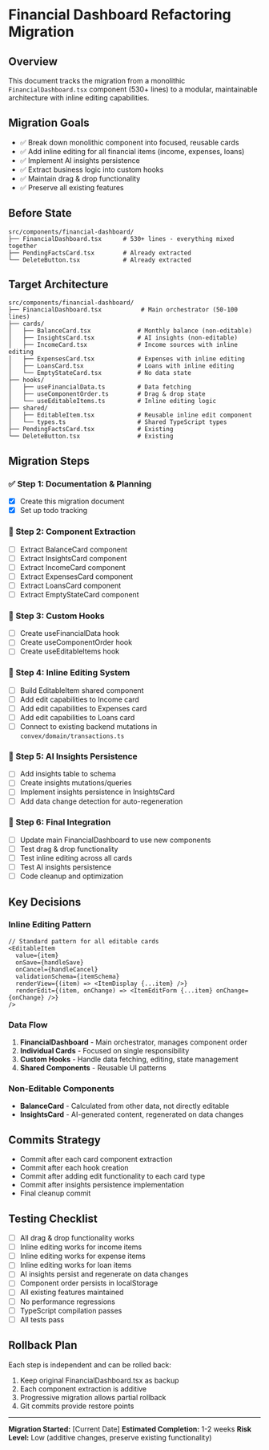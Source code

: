 # Financial Dashboard Refactoring Migration

## Overview
This document tracks the migration from a monolithic `FinancialDashboard.tsx` component (530+ lines) to a modular, maintainable architecture with inline editing capabilities.

## Migration Goals
- ✅ Break down monolithic component into focused, reusable cards
- ✅ Add inline editing for all financial items (income, expenses, loans)
- ✅ Implement AI insights persistence
- ✅ Extract business logic into custom hooks
- ✅ Maintain drag & drop functionality
- ✅ Preserve all existing features

## Before State
```
src/components/financial-dashboard/
├── FinancialDashboard.tsx      # 530+ lines - everything mixed together
├── PendingFactsCard.tsx        # Already extracted
└── DeleteButton.tsx            # Already extracted
```

## Target Architecture
```
src/components/financial-dashboard/
├── FinancialDashboard.tsx           # Main orchestrator (50-100 lines)
├── cards/
│   ├── BalanceCard.tsx             # Monthly balance (non-editable)
│   ├── InsightsCard.tsx            # AI insights (non-editable) 
│   ├── IncomeCard.tsx              # Income sources with inline editing
│   ├── ExpensesCard.tsx            # Expenses with inline editing  
│   ├── LoansCard.tsx               # Loans with inline editing
│   └── EmptyStateCard.tsx          # No data state
├── hooks/
│   ├── useFinancialData.ts         # Data fetching
│   ├── useComponentOrder.ts        # Drag & drop state
│   └── useEditableItems.ts         # Inline editing logic
├── shared/
│   ├── EditableItem.tsx            # Reusable inline edit component
│   └── types.ts                    # Shared TypeScript types
├── PendingFactsCard.tsx            # Existing
└── DeleteButton.tsx                # Existing
```

## Migration Steps

### ✅ Step 1: Documentation & Planning
- [x] Create this migration document
- [x] Set up todo tracking

### 🚧 Step 2: Component Extraction
- [ ] Extract BalanceCard component
- [ ] Extract InsightsCard component  
- [ ] Extract IncomeCard component
- [ ] Extract ExpensesCard component
- [ ] Extract LoansCard component
- [ ] Extract EmptyStateCard component

### 🚧 Step 3: Custom Hooks
- [ ] Create useFinancialData hook
- [ ] Create useComponentOrder hook
- [ ] Create useEditableItems hook

### 🚧 Step 4: Inline Editing System
- [ ] Build EditableItem shared component
- [ ] Add edit capabilities to Income card
- [ ] Add edit capabilities to Expenses card
- [ ] Add edit capabilities to Loans card
- [ ] Connect to existing backend mutations in `convex/domain/transactions.ts`

### 🚧 Step 5: AI Insights Persistence
- [ ] Add insights table to schema
- [ ] Create insights mutations/queries
- [ ] Implement insights persistence in InsightsCard
- [ ] Add data change detection for auto-regeneration

### 🚧 Step 6: Final Integration
- [ ] Update main FinancialDashboard to use new components
- [ ] Test drag & drop functionality
- [ ] Test inline editing across all cards
- [ ] Test AI insights persistence
- [ ] Code cleanup and optimization

## Key Decisions

### Inline Editing Pattern
```tsx
// Standard pattern for all editable cards
<EditableItem
  value={item}
  onSave={handleSave}
  onCancel={handleCancel}
  validationSchema={itemSchema}
  renderView={(item) => <ItemDisplay {...item} />}
  renderEdit={(item, onChange) => <ItemEditForm {...item} onChange={onChange} />}
/>
```

### Data Flow
1. **FinancialDashboard** - Main orchestrator, manages component order
2. **Individual Cards** - Focused on single responsibility 
3. **Custom Hooks** - Handle data fetching, editing, state management
4. **Shared Components** - Reusable UI patterns

### Non-Editable Components
- **BalanceCard** - Calculated from other data, not directly editable
- **InsightsCard** - AI-generated content, regenerated on data changes

## Commits Strategy
- Commit after each card component extraction
- Commit after each hook creation
- Commit after adding edit functionality to each card type
- Commit after insights persistence implementation
- Final cleanup commit

## Testing Checklist
- [ ] All drag & drop functionality works
- [ ] Inline editing works for income items
- [ ] Inline editing works for expense items  
- [ ] Inline editing works for loan items
- [ ] AI insights persist and regenerate on data changes
- [ ] Component order persists in localStorage
- [ ] All existing features maintained
- [ ] No performance regressions
- [ ] TypeScript compilation passes
- [ ] All tests pass

## Rollback Plan
Each step is independent and can be rolled back:
1. Keep original FinancialDashboard.tsx as backup
2. Each component extraction is additive
3. Progressive migration allows partial rollback
4. Git commits provide restore points

---

**Migration Started:** [Current Date]
**Estimated Completion:** 1-2 weeks
**Risk Level:** Low (additive changes, preserve existing functionality)